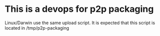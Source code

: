 This is a devops for p2p packaging
==================================

Linux/Darwin use the same upload script. It is expected that this script is located in /tmp/p2p-packaging

